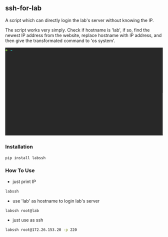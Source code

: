 ## ssh-for-lab  
A script which can directly login the lab's server without knowing the IP.  

The script works very simply. Check if hostname is 'lab', if so, find the newest IP address from the website, replace hostname with IP address, and then give the transformated command to 'os system'.    

[![gif with examples][examples-link]][examples-link]

### Installation
```bash
pip install labssh
```
### How To Use 
* just print IP
```bash
labssh 
```
* use 'lab' as hostname to login lab's server
```bash
labssh root@lab
```
* just use as ssh
```bash
labssh root@172.26.153.20 -p 220 
```
[examples-link]:   https://raw.githubusercontent.com/LogicJake/some-scripts/master/ssh-for-lab/example.gif

